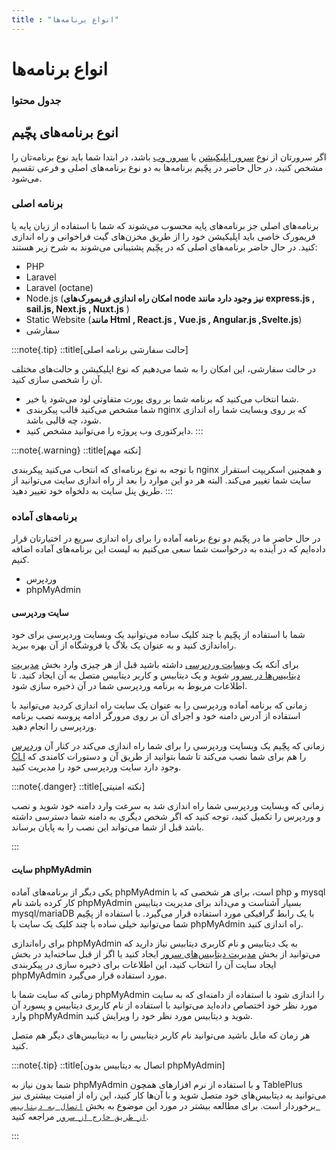 ```yaml
---
title : "انواع برنامه‌ها"
---
```


# انواع برنامه‌ها

### جدول محتوا

## انوع برنامه‌های پچّیم

اگر سرورتان از نوع [سرور اپلیکیشن](/servers/types#سرور-اپلیکیشن) یا [سرور وب](/servers/types#سرور-وب) باشد، در ابتدا شما باید نوع برنامه‌تان را مشخص کنید، در حال حاضر در پچّیم برنامه‌ها به دو نوع برنامه‌های اصلی و فرعی تقسیم می‌شود.

### برنامه اصلی

برنامه‌های اصلی جز برنامه‌های پایه محسوب می‌شوند که شما با استفاده از زبان پایه یا فریمورک خاصی باید اپلیکیشن خود را از طریق مخزن‌های گیت فراخوانی و راه اندازی کنید. در حال حاضر برنامه‌های اصلی که در پچّیم پشتیبانی می‌شوند به شرح زیر هستند:

- PHP
- Laravel
- Laravel (octane)
- Node.js (**امکان راه اندازی فریمورک‌های node نیز وجود دارد مانند express.js , sail.js, Next.js , Nuxt.js** )
- Static Website (**مانند Html , React.js , Vue.js , Angular.js ,Svelte.js**)
- سفارشی

:::note{.tip}
::title[حالت سفارشی برنامه اصلی]

در حالت سفارشی، این امکان را به شما می‌دهیم که نوع اپلیکیشن و حالت‌های مختلف آن را شخصی سازی کنید.

- شما انتخاب می‌کنید که برنامه شما بر روی پورت متفاوتی لود می‌شود یا خیر.
- شما مشخص می‌کنید قالب پیکربندی nginx که بر روی وبسایت شما راه اندازی شود، چه قالبی باشد.
- دایرکتوری وب پروژه را می‌توانید مشخص ‌کنید.
  :::

:::note{.warning}
::title[نکته مهم]

با توجه به نوع برنامه‌ای که انتخاب می‌کنید پیکربندی nginx و همچنین اسکریپت استقرار سایت شما تغییر می‌کند. البته هر دو این موارد را بعد از راه اندازی سایت می‌توانید از طریق پنل سایت به دلخواه خود تغییر دهید.
:::

### برنامه‌های آماده

در حال حاضر ما در پچّیم دو نوع برنامه آماده را برای راه اندازی سریع در اختیارتان قرار داده‌ایم که در آینده به درخواست شما سعی می‌کنیم به لیست این برنامه‌های آماده اضافه کنیم.

- وردپرس
- phpMyAdmin    


#### سایت وردپرسی

شما با استفاده از پچّیم با چند کلیک ساده می‌توانید یک وبسایت وردپرسی برای خود راه‌اندازی کنید و به عنوان یک بلاگ یا فروشگاه از آن بهره ببرید.

برای آنکه یک [وبسایت وردپرسی](https://wordpress.org/) داشته باشید قبل از هر چیزی وارد بخش [مدیریت دیتابیس‌ها در سرور](/servers/databases) شوید و یک دیتابیس و کاربر دیتابیس متصل به آن ایجاد کنید. تا اطلاعات مربوط به برنامه وردپرسی شما در آن ذخیره سازی شود.

زمانی که برنامه آماده وردپرسی را به عنوان یک سایت راه اندازی کردید می‌توانید با استفاده از آدرس دامنه خود و اجرای آن بر روی مرورگر ادامه پروسه نصب برنامه وردپرسی را انجام دهید.

زمانی که پچّیم یک وبسایت وردپرسی را برای شما راه اندازی می‌کند در کنار آن [وردپرس CLI](https://wp-cli.org/) را هم برای شما نصب می‌کند تا شما بتوانید از طریق آن و دستورات کامندی که وجود دارد سایت وردپرسی خود را مدیریت کنید.


:::note{.danger}
::title[نکته امنیتی]

زمانی که وبسایت وردپرسی شما راه اندازی شد به سرعت وارد دامنه‌ خود شوید و نصب و وردپرس را تکمیل کنید، توجه کنید که اگر شخص دیگری به دامنه شما دسترسی داشته باشد قبل از شما می‌تواند این نصب را به پایان برساند.

:::

#### سایت phpMyAdmin

یکی دیگر از برنامه‌های آماده phpMyAdmin است، برای هر شخصی که با php و mysql کار کرده باشد نام phpMyAdmin بسیار آشناست و می‌داند برای مدیریت دیتابیس mysql/mariaDB با یک رابط گرافیکی مورد استفاده قرار می‌گیرد. با استفاده از پچّیم شما می‌توانید خیلی ساده با چند کلیک یک سایت با phpMyAdmin راه اندازی کنید.

برای راه‌اندازی phpMyAdmin به یک دیتابیس و نام کاربری دیتابیس نیاز دارید که می‌توانید از بخش [مدیریت دیتابیس‌های سرور](/servers/databases) ایجاد کنید یا اگر از قبل ساخته‌اید در بخش ایجاد سایت آن را انتخاب کنید، این اطلاعات برای ذخیره سازی در پیکربندی phpMyAdmin مورد استفاده قرار می‌گیرد.

زمانی که سایت شما با phpMyAdmin را اندازی شود با استفاده از دامنه‌ای که به سایت مورد نظر خود اختصاص داده‌اید می‌توانید با استفاده از نام کاربری دیتابیس و پسورد آن وارد phpMyAdmin شوید و دیتابیس مورد نظر خود را ویرایش کنید.

هر زمان که مایل باشید می‌توانید نام کاربر دیتابیس را به دیتابیس‌های دیگر هم متصل کنید.

:::note{.tip}
::title[اتصال به دیتابیس بدون phpMyAdmin]

شما بدون نیاز به phpMyAdmin و با استفاده از نرم افزارهای همچون TablePlus می‌توانید به دیتابیس‌های خود متصل شوید و با آن‌ها کار کنید، این راه از امنیت بیشتری نیز برخوردار است. برای مطالعه بیشتر در مورد این موضوع به بخش [`اتصال به دیتابیس از طریق خارج از سرور`](/servers/databases#اتصال-به-دیتابیس-از-طریق-خارج-از-سرور) مراجعه کنید.

:::

